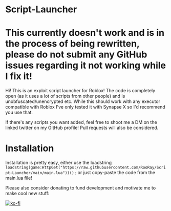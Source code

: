 # Script-Launcher

# This currently doesn't work and is in the process of being rewritten, please do not submit any GitHub issues regarding it not working while I fix it!

Hi! This is an exploit script launcher for Roblox! The code is completely open (as it uses a lot of scripts from other people) and is unobfuscated/unencrypted etc.
While this should work with any executor compatible with Roblox I've only tested it with Synapse X so I'd recommend you use that.

If there's any scripts you want added, feel free to shoot me a DM on the linked twitter on my GitHub profile! Pull requests will also be considered.

# Installation

Installation is pretty easy, either use the loadstring `loadstring(game:HttpGet("https://raw.githubusercontent.com/RooRay/Script-Launcher/main/main.lua"))();` or just copy-paste the code from the main.lua file!


Please also consider donating to fund development and motivate me to make cool new stuff:

[![ko-fi](https://ko-fi.com/img/githubbutton_sm.svg)](https://ko-fi.com/V7V76P9NW)

